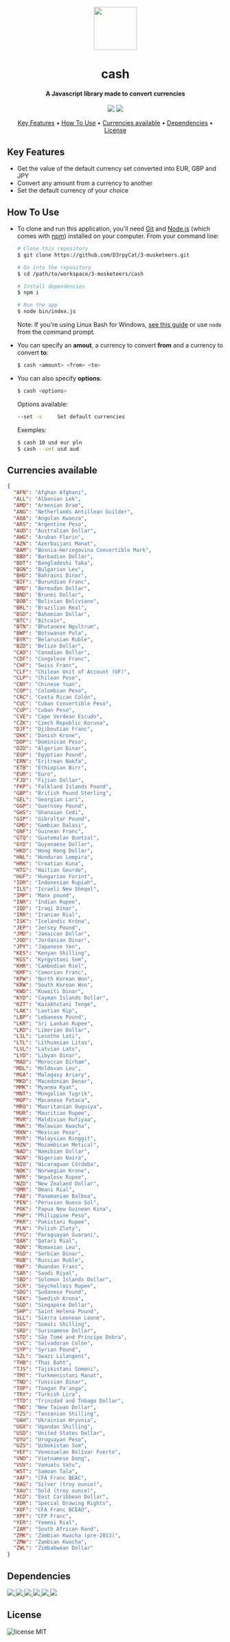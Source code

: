 <p align="center">
  <img src="resources/money.png" height=100px/>
</p>
<h1 align="center">cash</h1>
<h4 align="center">A Javascript library made to convert currencies</h4>

<p align="center">
  <img src="https://forthebadge.com/images/badges/built-by-developers.svg"/>
  <img src="https://forthebadge.com/images/badges/60-percent-of-the-time-works-every-time.svg"/>
</p>

<p align="center">
  <a href="#key-features">Key Features</a> •
  <a href="#how-to-use">How To Use</a> •
  <a href="#currencies-available">Currencies available</a> •
  <a href="#dependencies">Dependencies</a> •
  <a href="#license">License</a>
</p>

## Key Features
* Get the value of the default currency set converted into EUR, GBP and JPY
* Convert any amount from a currency to another
* Set the default currency of your choice

## How To Use
* To clone and run this application, you'll need [Git](https://git-scm.com) and [Node.js](https://nodejs.org/en/download/) (which comes with [npm](http://npmjs.com)) installed on your computer. From your command line:
   ```bash
   # Clone this repository
   $ git clone https://github.com/D3rpyCat/3-musketeers.git

   # Go into the repository
   $ cd /path/to/workspace/3-musketeers/cash

   # Install dependencies
   $ npm i

   # Run the app
   $ node bin/index.js
   ```

   Note: If you're using Linux Bash for Windows, [see this guide](https://www.howtogeek.com/261575/how-to-run-graphical-linux-desktop-applications-from-windows-10s-bash-shell/) or use `node` from the command prompt.
* You can specify an **amout**, a currency to convert **from** and a currency to convert **to**:
  ```bash
  $ cash <amount> <from> <to>
  ```
* You can also specify **options**:
   ```bash
   $ cash <options>
   ```
   Options available: 
   ```bash
   --set -s     Set default currencies
   ```
   Exemples:
   ```bash
   $ cash 10 usd eur pln
   $ cash --set usd aud
   ```

## Currencies available
```json
{
  "AFN": "Afghan Afghani",
  "ALL": "Albanian Lek",
  "AMD": "Armenian Dram",
  "ANG": "Netherlands Antillean Guilder",
  "AOA": "Angolan Kwanza",
  "ARS": "Argentine Peso",
  "AUD": "Australian Dollar",
  "AWG": "Aruban Florin",
  "AZN": "Azerbaijani Manat",
  "BAM": "Bosnia-Herzegovina Convertible Mark",
  "BBD": "Barbadian Dollar",
  "BDT": "Bangladeshi Taka",
  "BGN": "Bulgarian Lev",
  "BHD": "Bahraini Dinar",
  "BIF": "Burundian Franc",
  "BMD": "Bermudan Dollar",
  "BND": "Brunei Dollar",
  "BOB": "Bolivian Boliviano",
  "BRL": "Brazilian Real",
  "BSD": "Bahamian Dollar",
  "BTC": "Bitcoin",
  "BTN": "Bhutanese Ngultrum",
  "BWP": "Botswanan Pula",
  "BYR": "Belarusian Ruble",
  "BZD": "Belize Dollar",
  "CAD": "Canadian Dollar",
  "CDF": "Congolese Franc",
  "CHF": "Swiss Franc",
  "CLF": "Chilean Unit of Account (UF)",
  "CLP": "Chilean Peso",
  "CNY": "Chinese Yuan",
  "COP": "Colombian Peso",
  "CRC": "Costa Rican Colón",
  "CUC": "Cuban Convertible Peso",
  "CUP": "Cuban Peso",
  "CVE": "Cape Verdean Escudo",
  "CZK": "Czech Republic Koruna",
  "DJF": "Djiboutian Franc",
  "DKK": "Danish Krone",
  "DOP": "Dominican Peso",
  "DZD": "Algerian Dinar",
  "EGP": "Egyptian Pound",
  "ERN": "Eritrean Nakfa",
  "ETB": "Ethiopian Birr",
  "EUR": "Euro",
  "FJD": "Fijian Dollar",
  "FKP": "Falkland Islands Pound",
  "GBP": "British Pound Sterling",
  "GEL": "Georgian Lari",
  "GGP": "Guernsey Pound",
  "GHS": "Ghanaian Cedi",
  "GIP": "Gibraltar Pound",
  "GMD": "Gambian Dalasi",
  "GNF": "Guinean Franc",
  "GTQ": "Guatemalan Quetzal",
  "GYD": "Guyanaese Dollar",
  "HKD": "Hong Kong Dollar",
  "HNL": "Honduran Lempira",
  "HRK": "Croatian Kuna",
  "HTG": "Haitian Gourde",
  "HUF": "Hungarian Forint",
  "IDR": "Indonesian Rupiah",
  "ILS": "Israeli New Sheqel",
  "IMP": "Manx pound",
  "INR": "Indian Rupee",
  "IQD": "Iraqi Dinar",
  "IRR": "Iranian Rial",
  "ISK": "Icelandic Króna",
  "JEP": "Jersey Pound",
  "JMD": "Jamaican Dollar",
  "JOD": "Jordanian Dinar",
  "JPY": "Japanese Yen",
  "KES": "Kenyan Shilling",
  "KGS": "Kyrgystani Som",
  "KHR": "Cambodian Riel",
  "KMF": "Comorian Franc",
  "KPW": "North Korean Won",
  "KRW": "South Korean Won",
  "KWD": "Kuwaiti Dinar",
  "KYD": "Cayman Islands Dollar",
  "KZT": "Kazakhstani Tenge",
  "LAK": "Laotian Kip",
  "LBP": "Lebanese Pound",
  "LKR": "Sri Lankan Rupee",
  "LRD": "Liberian Dollar",
  "LSL": "Lesotho Loti",
  "LTL": "Lithuanian Litas",
  "LVL": "Latvian Lats",
  "LYD": "Libyan Dinar",
  "MAD": "Moroccan Dirham",
  "MDL": "Moldovan Leu",
  "MGA": "Malagasy Ariary",
  "MKD": "Macedonian Denar",
  "MMK": "Myanma Kyat",
  "MNT": "Mongolian Tugrik",
  "MOP": "Macanese Pataca",
  "MRO": "Mauritanian Ouguiya",
  "MUR": "Mauritian Rupee",
  "MVR": "Maldivian Rufiyaa",
  "MWK": "Malawian Kwacha",
  "MXN": "Mexican Peso",
  "MYR": "Malaysian Ringgit",
  "MZN": "Mozambican Metical",
  "NAD": "Namibian Dollar",
  "NGN": "Nigerian Naira",
  "NIO": "Nicaraguan Córdoba",
  "NOK": "Norwegian Krone",
  "NPR": "Nepalese Rupee",
  "NZD": "New Zealand Dollar",
  "OMR": "Omani Rial",
  "PAB": "Panamanian Balboa",
  "PEN": "Peruvian Nuevo Sol",
  "PGK": "Papua New Guinean Kina",
  "PHP": "Philippine Peso",
  "PKR": "Pakistani Rupee",
  "PLN": "Polish Zloty",
  "PYG": "Paraguayan Guarani",
  "QAR": "Qatari Rial",
  "RON": "Romanian Leu",
  "RSD": "Serbian Dinar",
  "RUB": "Russian Ruble",
  "RWF": "Rwandan Franc",
  "SAR": "Saudi Riyal",
  "SBD": "Solomon Islands Dollar",
  "SCR": "Seychellois Rupee",
  "SDG": "Sudanese Pound",
  "SEK": "Swedish Krona",
  "SGD": "Singapore Dollar",
  "SHP": "Saint Helena Pound",
  "SLL": "Sierra Leonean Leone",
  "SOS": "Somali Shilling",
  "SRD": "Surinamese Dollar",
  "STD": "São Tomé and Príncipe Dobra",
  "SVC": "Salvadoran Colón",
  "SYP": "Syrian Pound",
  "SZL": "Swazi Lilangeni",
  "THB": "Thai Baht",
  "TJS": "Tajikistani Somoni",
  "TMT": "Turkmenistani Manat",
  "TND": "Tunisian Dinar",
  "TOP": "Tongan Paʻanga",
  "TRY": "Turkish Lira",
  "TTD": "Trinidad and Tobago Dollar",
  "TWD": "New Taiwan Dollar",
  "TZS": "Tanzanian Shilling",
  "UAH": "Ukrainian Hryvnia",
  "UGX": "Ugandan Shilling",
  "USD": "United States Dollar",
  "UYU": "Uruguayan Peso",
  "UZS": "Uzbekistan Som",
  "VEF": "Venezuelan Bolívar Fuerte",
  "VND": "Vietnamese Dong",
  "VUV": "Vanuatu Vatu",
  "WST": "Samoan Tala",
  "XAF": "CFA Franc BEAC",
  "XAG": "Silver (troy ounce)",
  "XAU": "Gold (troy ounce)",
  "XCD": "East Caribbean Dollar",
  "XDR": "Special Drawing Rights",
  "XOF": "CFA Franc BCEAO",
  "XPF": "CFP Franc",
  "YER": "Yemeni Rial",
  "ZAR": "South African Rand",
  "ZMK": "Zambian Kwacha (pre-2013)",
  "ZMW": "Zambian Kwacha",
  "ZWL": "Zimbabwean Dollar"
}
```

## Dependencies
<a href="https://www.npmjs.com/package/chalk">
    <img src="https://img.shields.io/badge/Chalk-2.4.1-FF140D.svg">
</a>
<a href="https://www.npmjs.com/package/conf">
    <img src="https://img.shields.io/badge/Conf-2.1.0-E80C64.svg">
</a>
<a href="https://www.npmjs.com/package/got">
    <img src="https://img.shields.io/badge/Got-9.4.0-FF00E6.svg">
</a>
<a href="https://www.npmjs.com/package/meow">
    <img src="https://img.shields.io/badge/Meow-5.0.0-B80CE8.svg">
</a>
<a href="https://www.npmjs.com/package/money">
    <img src="https://img.shields.io/badge/Money-0.2.0-880DFF.svg">
</a>
<a href="https://www.npmjs.com/package/Ora">
    <img src="https://img.shields.io/badge/Ora-3.0.0-0E0DFF.svg">
</a>

## License
![license MIT](https://img.shields.io/npm/l/cash.svg?style=flat)